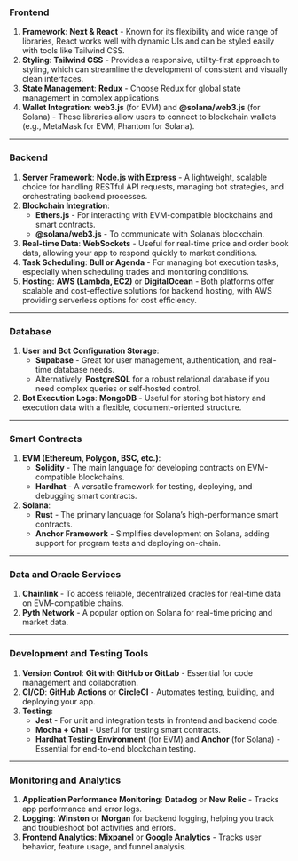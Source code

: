 
### **Frontend**

1. **Framework**: **Next & React** - Known for its flexibility and wide range of libraries, React works well with dynamic UIs and can be styled easily with tools like Tailwind CSS.
2. **Styling**: **Tailwind CSS** - Provides a responsive, utility-first approach to styling, which can streamline the development of consistent and visually clean interfaces.
3. **State Management**: **Redux**  - Choose Redux for global state management in complex applications
4. **Wallet Integration**: **web3.js** (for EVM) and **@solana/web3.js** (for Solana) - These libraries allow users to connect to blockchain wallets (e.g., MetaMask for EVM, Phantom for Solana).

---

### **Backend**

1. **Server Framework**: **Node.js with Express** - A lightweight, scalable choice for handling RESTful API requests, managing bot strategies, and orchestrating backend processes.
2. **Blockchain Integration**:
   - **Ethers.js** - For interacting with EVM-compatible blockchains and smart contracts.
   - **@solana/web3.js** - To communicate with Solana’s blockchain.
3. **Real-time Data**: **WebSockets** - Useful for real-time price and order book data, allowing your app to respond quickly to market conditions.
4. **Task Scheduling**: **Bull or Agenda** - For managing bot execution tasks, especially when scheduling trades and monitoring conditions.
5. **Hosting**: **AWS (Lambda, EC2)** or **DigitalOcean** - Both platforms offer scalable and cost-effective solutions for backend hosting, with AWS providing serverless options for cost efficiency.

---

### **Database**

1. **User and Bot Configuration Storage**:
   - **Supabase** - Great for user management, authentication, and real-time database needs.
   - Alternatively, **PostgreSQL** for a robust relational database if you need complex queries or self-hosted control.
2. **Bot Execution Logs**: **MongoDB** - Useful for storing bot history and execution data with a flexible, document-oriented structure.

---

### **Smart Contracts**

1. **EVM (Ethereum, Polygon, BSC, etc.)**:
   - **Solidity** - The main language for developing contracts on EVM-compatible blockchains.
   - **Hardhat** - A versatile framework for testing, deploying, and debugging smart contracts.
2. **Solana**:
   - **Rust** - The primary language for Solana’s high-performance smart contracts.
   - **Anchor Framework** - Simplifies development on Solana, adding support for program tests and deploying on-chain.

---

### **Data and Oracle Services**

1. **Chainlink** - To access reliable, decentralized oracles for real-time data on EVM-compatible chains.
2. **Pyth Network** - A popular option on Solana for real-time pricing and market data.

---

### **Development and Testing Tools**

1. **Version Control**: **Git with GitHub or GitLab** - Essential for code management and collaboration.
2. **CI/CD**: **GitHub Actions** or **CircleCI** - Automates testing, building, and deploying your app.
3. **Testing**:
   - **Jest** - For unit and integration tests in frontend and backend code.
   - **Mocha + Chai** - Useful for testing smart contracts.
   - **Hardhat Testing Environment** (for EVM) and **Anchor** (for Solana) - Essential for end-to-end blockchain testing.

---

### **Monitoring and Analytics**

1. **Application Performance Monitoring**: **Datadog** or **New Relic** - Tracks app performance and error logs.
2. **Logging**: **Winston** or **Morgan** for backend logging, helping you track and troubleshoot bot activities and errors.
3. **Frontend Analytics**: **Mixpanel** or **Google Analytics** - Tracks user behavior, feature usage, and funnel analysis.
